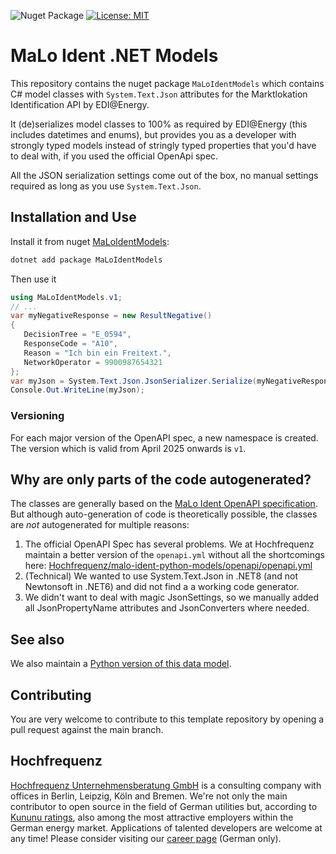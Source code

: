 ![Nuget Package](https://badgen.net/nuget/v/MaLoIdentModels)
[![License: MIT](https://img.shields.io/badge/License-MIT-yellow.svg)](LICENSE)

# MaLo Ident .NET Models

This repository contains the nuget package `MaLoIdentModels` which contains C# model classes with `System.Text.Json` attributes for the Marktlokation Identification API by EDI@Energy.

It (de)serializes model classes to 100% as required by EDI@Energy (this includes datetimes and enums), but provides you as a developer with strongly typed models instead of stringly typed properties that you'd have to deal with, if you used the official OpenApi spec.

All the JSON serialization settings come out of the box, no manual settings required as long as you use `System.Text.Json`.

## Installation and Use

Install it from nuget [MaLoIdentModels](https://www.nuget.org/packages/MaLoIdentModels):

```bash
dotnet add package MaLoIdentModels
```

Then use it

```c#
using MaLoIdentModels.v1;
// ...
var myNegativeResponse = new ResultNegative()
{
   DecisionTree = "E_0594",
   ResponseCode = "A10",
   Reason = "Ich bin ein Freitext.",
   NetworkOperator = 9900987654321
};
var myJson = System.Text.Json.JsonSerializer.Serialize(myNegativeResponse);
Console.Out.WriteLine(myJson);
```

### Versioning

For each major version of the OpenAPI spec, a new namespace is created.
The version which is valid from April 2025 onwards is `v1`.

## Why are only parts of the code autogenerated?

The classes are generally based on the [MaLo Ident OpenAPI specification](https://app.swaggerhub.com/apis/edi-energy/MaLoIdent_2024-07-03/v1.0.0).
But although auto-generation of code is theoretically possible, the classes are _not_ autogenerated for multiple reasons:

1. The official OpenAPI Spec has several problems. We at Hochfrequenz maintain a better version of the `openapi.yml` without all the shortcomings here: [Hochfrequenz/malo-ident-python-models/openapi/openapi.yml](https://github.com/Hochfrequenz/malo-ident-python-models/blob/main/openapi/openapi.yml)
2. (Technical) We wanted to use System.Text.Json in .NET8 (and not Newtonsoft in .NET6) and did not find a a working code generator.
3. We didn't want to deal with magic JsonSettings, so we manually added all JsonPropertyName attributes and JsonConverters where needed.

## See also

We also maintain a [Python version of this data model](https://github.com/Hochfrequenz/malo-ident-python-models).

## Contributing

You are very welcome to contribute to this template repository by opening a pull request against the main branch.

## Hochfrequenz

[Hochfrequenz Unternehmensberatung GmbH](https://www.hochfrequenz.de) is a consulting company with offices in Berlin, Leipzig, Köln and Bremen.
We're not only the main contributor to open source in the field of German utilities but, according to [Kununu ratings](https://www.kununu.com/de/hochfrequenz-unternehmensberatung1), also among the most attractive employers within the German energy market.
Applications of talented developers are welcome at any time!
Please consider visiting our [career page](https://www.hochfrequenz.de/index.php/karriere/aktuelle-stellenausschreibungen/full-stack-entwickler) (German only).
